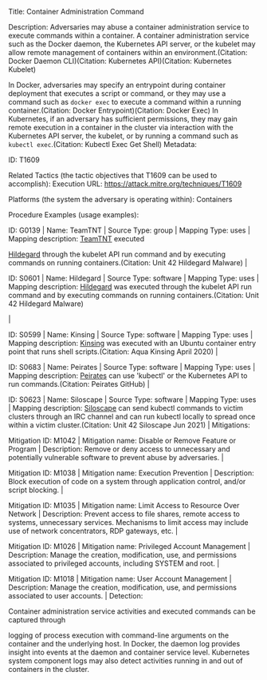 Title: Container Administration Command

Description: Adversaries may abuse a container administration service to execute commands within a container. A container administration service such as the Docker daemon, the Kubernetes API server, or the kubelet may allow remote management of containers within an environment.(Citation: Docker Daemon CLI)(Citation: Kubernetes API)(Citation: Kubernetes Kubelet)

In Docker, adversaries may specify an entrypoint during container deployment that executes a script or command, or they may use a command such as <code>docker exec</code> to execute a command within a running container.(Citation: Docker Entrypoint)(Citation: Docker Exec) In Kubernetes, if an adversary has sufficient permissions, they may gain remote execution in a container in the cluster via interaction with the Kubernetes API server, the kubelet, or by running a command such as <code>kubectl exec</code>.(Citation: Kubectl Exec Get Shell) Metadata:

ID: T1609

Related Tactics (the tactic objectives that T1609 can be used to accomplish): Execution URL: https://attack.mitre.org/techniques/T1609

Platforms (the system the adversary is operating within): Containers

Procedure Examples (usage examples):

ID: G0139 | Name: TeamTNT | Source Type: group | Mapping Type: uses | Mapping description: [TeamTNT](https://attack.mitre.org/groups/G0139) executed

[Hildegard](https://attack.mitre.org/software/S0601) through the kubelet API run command and by executing commands on running containers.(Citation: Unit 42 Hildegard Malware) |

ID: S0601 | Name: Hildegard | Source Type: software | Mapping Type: uses | Mapping description: [Hildegard](https://attack.mitre.org/software/S0601) was executed through the kubelet API run command and by executing commands on running containers.(Citation: Unit 42 Hildegard Malware)

|

ID: S0599 | Name: Kinsing | Source Type: software | Mapping Type: uses | Mapping description: [Kinsing](https://attack.mitre.org/software/S0599) was executed with an Ubuntu container entry point that runs shell scripts.(Citation: Aqua Kinsing April 2020) |

ID: S0683 | Name: Peirates | Source Type: software | Mapping Type: uses | Mapping description: [Peirates](https://attack.mitre.org/software/S0683) can use 'kubectl' or the Kubernetes API to run commands.(Citation: Peirates GitHub) |

ID: S0623 | Name: Siloscape | Source Type: software | Mapping Type: uses | Mapping description: [Siloscape](https://attack.mitre.org/software/S0623) can send kubectl commands to victim clusters through an IRC channel and can run kubectl locally to spread once within a victim cluster.(Citation: Unit 42 Siloscape Jun 2021) | Mitigations:

Mitigation ID: M1042 | Mitigation name: Disable or Remove Feature or Program | Description: Remove or deny access to unnecessary and potentially vulnerable software to prevent abuse by adversaries. |

Mitigation ID: M1038 | Mitigation name: Execution Prevention | Description: Block execution of code on a system through application control, and/or script blocking. |

Mitigation ID: M1035 | Mitigation name: Limit Access to Resource Over Network | Description: Prevent access to file shares, remote access to systems, unnecessary services. Mechanisms to limit access may include use of network concentrators, RDP gateways, etc. |

Mitigation ID: M1026 | Mitigation name: Privileged Account Management | Description: Manage the creation, modification, use, and permissions associated to privileged accounts, including SYSTEM and root. |

Mitigation ID: M1018 | Mitigation name: User Account Management | Description: Manage the creation, modification, use, and permissions associated to user accounts. | Detection:

Container administration service activities and executed commands can be captured through

logging of process execution with command-line arguments on the container and the underlying host. In Docker, the daemon log provides insight into events at the daemon and container service level. Kubernetes system component logs may also detect activities running in and out of containers in the cluster.